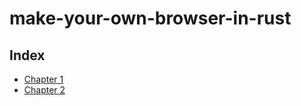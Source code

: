 # make-your-own-browser-in-rust

## Index
- [Chapter 1](docs/chapter_1.md)
- [Chapter 2](docs/chapter_2.md)